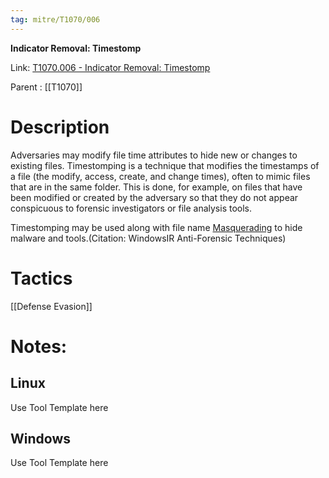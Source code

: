 ```yaml
---
tag: mitre/T1070/006
---
```


**Indicator Removal: Timestomp**

Link: [T1070.006 - Indicator Removal: Timestomp](https://attack.mitre.org/techniques/T1070/006)

Parent : [[T1070]]


# Description

Adversaries may modify file time attributes to hide new or changes to existing files. Timestomping is a technique that modifies the timestamps of a file (the modify, access, create, and change times), often to mimic files that are in the same folder. This is done, for example, on files that have been modified or created by the adversary so that they do not appear conspicuous to forensic investigators or file analysis tools.

Timestomping may be used along with file name [Masquerading](https://attack.mitre.org/techniques/T1036) to hide malware and tools.(Citation: WindowsIR Anti-Forensic Techniques)

# Tactics


[[Defense Evasion]]


# Notes:

## Linux

Use Tool Template here

## Windows

Use Tool Template here